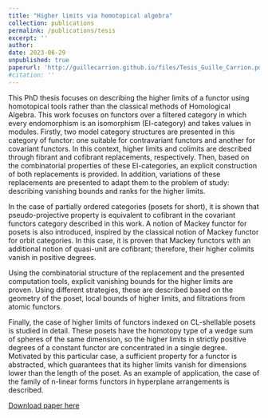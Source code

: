 ```yaml
---
title: "Higher limits via homotopical algebra"
collection: publications
permalink: /publications/tesis
excerpt: ''
author: 
date: 2023-06-29
unpublished: true
paperurl: 'http://guillecarrion.github.io/files/Tesis_Guille_Carrion.pdf'
#citation: ''
---
```


This PhD thesis focuses on describing the higher limits of a functor using homotopical tools rather than the classical methods of Homological Algebra. This work focuses on functors over a filtered category in which every endomorphism is an isomorphism (EI-category) and takes values in modules. Firstly, two model category structures are presented in this category of functor: one suitable for contravariant functors and another for covariant functors. In this context, higher limits and colimits are described through fibrant and cofibrant replacements, respectively. Then, based on the combinatorial properties of these EI-categories, an explicit construction of both replacements is provided. In addition, variations of these replacements are presented to adapt them to the problem of study: describing vanishing bounds and ranks for the higher limits.

In the case of partially ordered categories (posets for short), it is shown that pseudo-projective property is equivalent to cofibrant in the covariant functors category described in this work. A notion of Mackey functor for posets is also introduced, inspired by the classical notion of Mackey functor for orbit categories. In this case, it is proven that Mackey functors with an additional notion of quasi-unit are cofibrant; therefore, their higher colimits vanish in positive degrees.

Using the combinatorial structure of the replacement and the presented computation tools, explicit vanishing bounds for the higher limits are proven. Using different strategies, these are described based on the geometry of the poset, local bounds of higher limits, and filtrations from atomic functors.

Finally, the case of higher limits of functors indexed on CL-shellable posets is studied in detail. These posets have the homotopy type of a wedge sum of spheres of the same dimension, so the higher limits in strictly positive degrees of a constant functor are concentrated in a single degree. Motivated by this particular case, a sufficient property for a functor is abstracted, which guarantees that its higher limits vanish for dimensions lower than the length of the poset. As an example of application, the case of the family of n-linear forms functors in hyperplane arrangements is described.


[Download paper here](http://guillecarrion.github.io/files/Tesis_Guille_Carrion.pdf)

